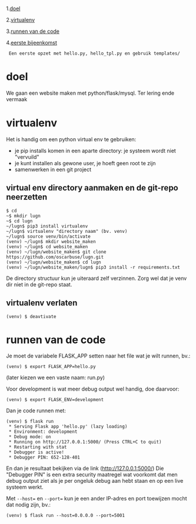 1.[doel](https://github.com/oscarbuse/lugn#doel)

2.[virtualenv](https://github.com/oscarbuse/lugn#virtualenv)

3.[runnen van de code](https://github.com/oscarbuse/lugn#runnen-van-de-code)

4.[eerste bijeenkomst](https://github.com/oscarbuse/lugn/blob/master/bijeenkomsten/website_maken_01.pdf)

     Een eerste opzet met hello.py, hello_tpl.py en gebruik templates/

# doel
We gaan een website maken met python/flask/mysql.
Ter lering ende vermaak

# virtualenv
Het is handig om een python virtual env te gebruiken:
- je pip installs komen in een aparte directory: je systeem wordt niet "vervuild"
- je kunt installen als gewone user, je hoeft geen root te zijn
- samenwerken in een git project

## virtual env directory aanmaken en de git-repo neerzetten
```
$ cd
~$ mkdir lugn
~$ cd lugn
~/lugn$ pip3 install virtualenv
~/lugn$ virtualenv "directory naam" (bv. venv)
~/lugn$ source venv/bin/activate
(venv) ~/lugn$ mkdir website_maken
(venv) ~/lugn$ cd website_maken
(venv) ~/lugn/website_maken$ git clone https://github.com/oscarbuse/lugn.git
(venv) ~/lugn/website_maken$ cd lugn
(venv) ~/lugn/website_maken/lugn$ pip3 install -r requirements.txt
```
De directory structuur kun je uiteraard zelf verzinnen. Zorg wel dat je venv dir niet in de git-repo staat.
## virtualenv verlaten
```
(venv) $ deavtivate
```

# runnen van de code
Je moet de variabele FLASK_APP setten naar het file wat je wilt runnen, bv.:
```
(venv) $ export FLASK_APP=hello.py
```
(later kiezen we een vaste naam: run.py)

Voor development is wat meer debug output wel handig, doe daarvoor:
```
(venv) $ export FLASK_ENV=development
```
Dan je code runnen met:
```
(venv) $ flask run
 * Serving Flask app 'hello.py' (lazy loading)
 * Environment: development
 * Debug mode: on
 * Running on http://127.0.0.1:5000/ (Press CTRL+C to quit)
 * Restarting with stat
 * Debugger is active!
 * Debugger PIN: 652-128-401
```
En dan je resultaat bekijken via de link (http://127.0.0.1:5000/)
Die "Debugger PIN" is een extra security maatregel wat voorkomt dat men debug output ziet als je per ongeluk debug aan hebt staan en op een live systeem werkt.

Met `--host=` en `--port=` kun je een ander IP-adres en port toewijzen mocht dat nodig zijn, bv.:
```
(venv) $ flask run --host=0.0.0.0 --port=5001
```
